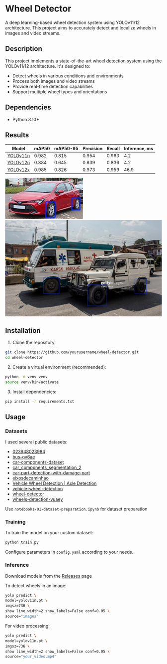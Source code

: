 # Wheel Detector

A deep learning-based wheel detection system using YOLOv11/12 architecture. This project aims to accurately detect and localize wheels in images and video streams.

## Description

This project implements a state-of-the-art wheel detection system using the YOLOv11/12 architecture. It's designed to:
- Detect wheels in various conditions and environments
- Process both images and video streams
- Provide real-time detection capabilities
- Support multiple wheel types and orientations

## Dependencies

- Python 3.10+ 

## Results

| Model | mAP50 | mAP50-95 | Precision | Recall | Inference, ms |
|-------|-------|----------|-----------|---------|---------|
| [YOLOv11n](https://github.com/andBabaev/wheel-detector/releases/download/v1.0/yolov11n.pt) | 0.982 | 0.815 | 0.954 | 0.963 | 4.2 |
| [YOLOv12n](https://github.com/andBabaev/wheel-detector/releases/download/v1.0/yolov12n.pt) | 0.884 | 0.645 | 0.839 | 0.836 | 4.2 |
| [YOLOv12x](https://github.com/andBabaev/wheel-detector/releases/download/v1.0/yolov12x.pt) | 0.985 | 0.826 | 0.973 | 0.959 | 46.9 |

![Prediction Example 1](runs/detect/predict/250px-2019_Toyota_Corolla_Icon_Tech_VVT-i_Hybrid_1.8.jpg)
![Prediction Example 2](runs/detect/predict/gettyimages-1026435554-2048x2048_jpg.rf.10aaedba4c04dc629896654c529d69db.jpg)


## Installation

1. Clone the repository:
```bash
git clone https://github.com/yourusername/wheel-detector.git
cd wheel-detector
```

2. Create a virtual environment (recommended):
```bash
python -m venv venv
source venv/bin/activate
```

3. Install dependencies:
```bash
pip install -r requirements.txt
```

## Usage

### Datasets

I used several public datasets:

- [023948023984](https://universe.roboflow.com/yash-khurana-qbt8e/023948023984/dataset/1)
- [bus-qv6ae](https://universe.roboflow.com/seokwoolee/bus-qv6ae/dataset/3)
- [car-components-dataset](https://universe.roboflow.com/sammy/car-components-dataset/dataset/11)
- [car_components_segmentation_2](https://universe.roboflow.com/gaetano/car_components_segmentation_2/dataset/6)
- [car-part-detection-with-damage-part](https://universe.roboflow.com/car-damaged-detection-e66m0/car-part-detection-with-damage-part/dataset/2)
- [eixosdecaminhao](https://universe.roboflow.com/class-h27po/eixosdecaminhao/dataset/2)
- [Vehicle Wheel Detection | Axle Detection](https://www.kaggle.com/datasets/dataclusterlabs/vehicle-wheel-detection)
- [vehicle-wheel-detection](https://universe.roboflow.com/wheels-detection/vehicle-wheel-detection-52a6u/dataset/1)
- [wheel-detector](https://github.com/mshenoda/wheel-detector/tree/main/data)
- [wheels-detection-vuaey](https://universe.roboflow.com/class-oyl7p/wheels-detection-vuaey/dataset/1)

Use `notebooks/01-dataset-preparation.ipynb` for dataset preparation

### Training

To train the model on your custom dataset:

```bash
python train.py
```

Configure parameters in `config.yaml` according to your needs.

### Inference

Download models from the [Releases](https://github.com/andBabaev/wheel-detector/releases/tag/v1.0) page

To detect wheels in an image:

```bash
yolo predict \
model=yolov11n.pt \
imgsz=736 \
show line_width=2 show_labels=False conf=0.05 \
source="images"
```

For video processing:

```bash
yolo predict \
model=yolov11n.pt \
imgsz=736 \
show line_width=2 show_labels=False conf=0.05 \
source="your_video.mp4"
```


